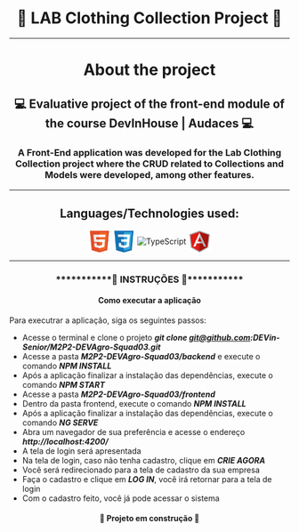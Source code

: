 <h1 align="center"> 🚜 LAB Clothing Collection Project 🚜</h1>
<hr>
<h1 align="center"> About the project </h1>
<h2 align="center"> 💻 Evaluative project of the front-end module of the course DevInHouse | Audaces 💻 </h2>
<h3 align="center"> A Front-End application was developed for the Lab Clothing Collection project where the CRUD related to Collections and Models were developed, among other features. </h3>
<hr>
<h2 align="center"> Languages/Technologies used: </h2>
<div style="display: inline_block" align="center">
  <img align="center" alt="HTML" height="40" width="40" style="padding-right: 30;" src="https://raw.githubusercontent.com/devicons/devicon/master/icons/html5/html5-original.svg">
  <img align="center" alt="CSS" height="40" width="40" padding-right="30" src="https://raw.githubusercontent.com/devicons/devicon/master/icons/css3/css3-original.svg"> 
  <img align="center" alt="TypeScript" height="40" width="40" padding-right="30" src="https://cdn.jsdelivr.net/gh/devicons/devicon/icons/typescript/typescript-original.svg">
  <img align="center" alt="Angular" height="40" width="40" padding-right="30" src="https://raw.githubusercontent.com/devicons/devicon/master/icons/angularjs/angularjs-original.svg">
</div> 
<hr>
<h3 align="center">***********🔧 INSTRUÇÕES 🔧***********</h3>
<h4 align="center">Como executar a aplicação</h4>

Para executrar a aplicação, siga os seguintes passos:

* Acesse o terminal e clone o projeto ***git clone git@github.com:DEVin-Senior/M2P2-DEVAgro-Squad03.git***
* Acesse a pasta ***M2P2-DEVAgro-Squad03/backend*** e execute o comando ***NPM INSTALL***
* Após a aplicação finalizar a instalação das dependências, execute o comando ***NPM START***
* Acesse a pasta ***M2P2-DEVAgro-Squad03/frontend***
* Dentro da pasta frontend, execute o comando ***NPM INSTALL***
* Após a aplicação finalizar a instalação das dependências, execute o comando ***NG SERVE***
* Abra um navegador de sua preferência e acesse o endereço ***http://localhost:4200/***
* A tela de login será apresentada
* Na tela de login, caso não tenha cadastro, clique em ***CRIE AGORA***
* Você será redirecionado para a tela de cadastro da sua empresa
* Faça o cadastro e clique em ***LOG IN***, você irá retornar para a tela de login
* Com o cadastro feito, você já pode acessar o sistema


<h4 align="center"> 🚧 Projeto em construção 🚧</h4>

